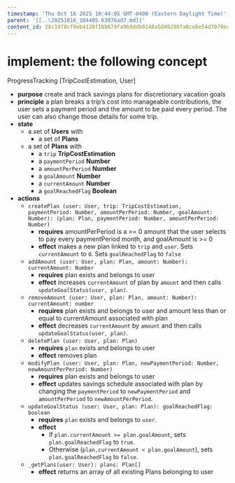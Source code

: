 ```yaml
---
timestamp: 'Thu Oct 16 2025 10:44:05 GMT-0400 (Eastern Daylight Time)'
parent: '[[..\20251016_104405.63076ad7.md]]'
content_id: 28c1978cf9eb4128f18b679fa9b9ddb9148a5d49290fa8ce6e54d7079eef90f1
---
```


# implement: the following concept

ProgressTracking \[TripCostEstimation, User]

* **purpose** create and track savings plans for discretionary vacation goals
* **principle** a plan breaks a trip’s cost into manageable contributions, the user sets a payment period and the amount to be paid every period. The user can also change those details for some trip.
* **state**
  * a set of **Users** with
    * a set of **Plans**
  * a set of **Plans** with
    * a `trip` **TripCostEstimation**
    * a `paymentPeriod` **Number**
    * a `amountPerPeriod` **Number**
    * a `goalAmount` **Number**
    * a `currentAmount` **Number**
    * a `goalReachedFlag` **Boolean**
* **actions**
  * `createPlan (user: User, trip: TripCostEstimation, paymentPeriod: Number, amountPerPeriod: Number, goalAmount: Number): (plan: Plan, paymentPeriod: Number, amountPerPeriod: Number)`
    * **requires** amountPerPeriod is a >= 0 amount that the user selects to pay every paymentPeriod month, and goalAmount is >= 0
    * **effect** makes a new plan linked to `trip` and `user`. Sets `currentAmount` to `0`. Sets `goalReachedFlag` to `false`
  * `addAmount (user: User, plan: Plan, amount: Number): currentAmount: Number`
    * **requires** plan exists and belongs to user
    * **effect** increases `currentAmount` of plan by `amount` and then calls `updateGoalStatus(user, plan)`.
  * `removeAmount (user: User, plan: Plan, amount: Number): currentAmount: number`
    * **requires** plan exists and belongs to user and amount less than or equal to currentAmount associated with plan
    * **effect** decreases `currentAmount` by `amount` and then calls `updateGoalStatus(user, plan)`.
  * `deletePlan (user: User, plan: Plan)`
    * **requires** `plan` exists and belongs to user
    * **effect** removes plan
  * `modifyPlan (user: User, plan: Plan, newPaymentPeriod: Number, newAmountPerPeriod: Number)`
    * **requires** plan exists and belongs to user
    * **effect** updates savings schedule associated with plan by changing the `paymentPeriod` to `newPaymentPeriod` and `amountPerPeriod` to `newAmountPerPeriod`.
  * `updateGoalStatus (user: User, plan: Plan): goalReachedFlag: boolean`
    * **requires** `plan` exists and belongs to `user`.
    * **effect**
      * If `plan.currentAmount >= plan.goalAmount`, sets `plan.goalReachedFlag` to `true`.
      * Otherwise (`plan.currentAmount < plan.goalAmount`), sets `plan.goalReachedFlag` to `false`.
  * `_getPlans(user: User): plans: Plan[]`
    * **effect** returns an array of all existing Plans belonging to user
